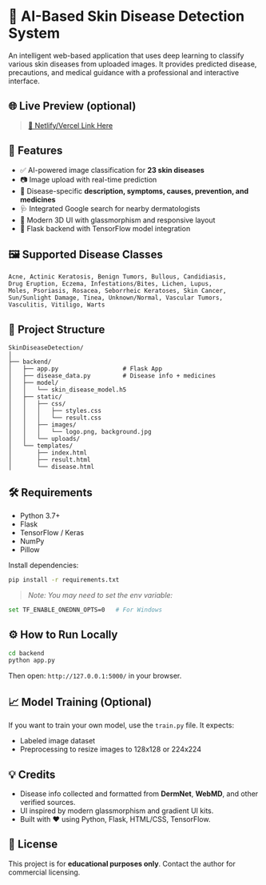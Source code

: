 
# 🧬 AI-Based Skin Disease Detection System

An intelligent web-based application that uses deep learning to classify various skin diseases from uploaded images. It provides predicted disease, precautions, and medical guidance with a professional and interactive interface.

## 🌐 Live Preview (optional)
> [🔗 Netlify/Vercel Link Here](#)

## 🚀 Features

- ✅ AI-powered image classification for **23 skin diseases**
- 📷 Image upload with real-time prediction
- 💊 Disease-specific **description, symptoms, causes, prevention, and medicines**
- 🩺 Integrated Google search for nearby dermatologists
- 💎 Modern 3D UI with glassmorphism and responsive layout
- 📁 Flask backend with TensorFlow model integration

## 🖼️ Supported Disease Classes
```
Acne, Actinic Keratosis, Benign Tumors, Bullous, Candidiasis,
Drug Eruption, Eczema, Infestations/Bites, Lichen, Lupus,
Moles, Psoriasis, Rosacea, Seborrheic Keratoses, Skin Cancer,
Sun/Sunlight Damage, Tinea, Unknown/Normal, Vascular Tumors,
Vasculitis, Vitiligo, Warts
```

## 📂 Project Structure

```
SkinDiseaseDetection/
│
├── backend/
│   ├── app.py                  # Flask App
│   ├── disease_data.py         # Disease info + medicines
│   ├── model/
│   │   └── skin_disease_model.h5
│   ├── static/
│   │   ├── css/
│   │   │   ├── styles.css
│   │   │   └── result.css
│   │   ├── images/
│   │   │   └── logo.png, background.jpg
│   │   └── uploads/
│   └── templates/
│       ├── index.html
│       ├── result.html
│       └── disease.html
```

## 🛠️ Requirements

- Python 3.7+
- Flask
- TensorFlow / Keras
- NumPy
- Pillow

Install dependencies:
```bash
pip install -r requirements.txt
```

> _Note: You may need to set the env variable:_
```bash
set TF_ENABLE_ONEDNN_OPTS=0   # For Windows
```

## ⚙️ How to Run Locally

```bash
cd backend
python app.py
```

Then open: `http://127.0.0.1:5000/` in your browser.

## 📈 Model Training (Optional)

If you want to train your own model, use the `train.py` file. It expects:
- Labeled image dataset
- Preprocessing to resize images to 128x128 or 224x224

## 💡 Credits

- Disease info collected and formatted from **DermNet**, **WebMD**, and other verified sources.
- UI inspired by modern glassmorphism and gradient UI kits.
- Built with ❤️ using Python, Flask, HTML/CSS, TensorFlow.

## 📜 License

This project is for **educational purposes only**. Contact the author for commercial licensing.
